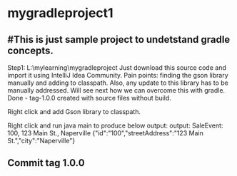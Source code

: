# mygradleproject1
 
#This is just sample project to undetstand gradle concepts. 
--------------------------------------------------------------------
Step1: 
L:\mylearning\mygradleproject
Just download this source code and import it using IntelliJ Idea Community.
Pain points:  finding the gson library manually and adding to classpath. Also, any update to this library has to be manually addressed. 
              Will see next how we can overcome this with gradle. 
Done - tag-1.0.0 created with source files without build.

Right click and add Gson library to classpath. 

Right click and run java main to produce below output: 
output:
SaleEvent: 100, 123 Main St., Naperville
{"id":"100","streetAddress":"123 Main St.","city":"Naperville"}

Commit tag 1.0.0
--------------------------------------------------------------------
